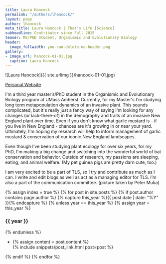 ```yaml
---
title: Laura Hancock
permalink: "/authors/lhancock/"
layout: page
author: lhancock
meta_title: Laura Hancock | That's Life [Science]
subheadline: Contributor since Fall 2015
teaser: MS/PhD Student, Organismic and Evolutionary Biology
header:
  image_fullwidth: you-can-delete-me-header.png
gallery:
- image_url: hancock-01-01.jpg
  caption: Laura Hancock
---
```


![Laura Hancock]({{ site.urlimg }}/hancock-01-01.jpg)

[Personal Website](https://gpls.cns.umass.edu/oeb/directory/laura-m.-s.-hancock)

I'm a third year master’s/PhD student in the Organismic and Evolutionary Biology program at UMass Amherst. Currently, for my Master's I'm studying long term metapopulation dynamics of an invasive plant. This sounds complicated, but it's really just a fancy way of saying I'm looking for any changes (or lack-there-of) in the demography and traits of an invasive New England plant over time. Even if you don't know what garlic mustard is - if you live in New England - chances are it's growing in or near your yard. Ultimately, I'm hoping my research will help to inform management of garlic mustard & conservation of our iconic New England landscapes.

Even though I’ve been studying plant ecology for over six years, for my PhD, I'm making a big change and switching into the wonderful world of bat conservation and behavior. Outside of research, my passions are sleeping, eating, and animal welfare. (My pet guinea pigs are pretty darn cute, too.)

I am very excited to be a part of TLS, so I try and contribute as much as I can. I write and edit blogs as well as act as a managing editor for TLS. I’m also a part of the communication committee. (picture taken by Peter Muka)

{% assign index = true %}
{% for post in site.posts %}
{% if post.author contains page.author %}
{% capture this_year %}{{ post.date | date: "%Y" }}{% endcapture %}
{% unless year == this_year %}
{% assign year = this_year %}
<h3>{{ year }}</h3>
{% endunless %}
<ul style="list-style-type:disc">
 <li> 
 {% assign content = post.content %} 
 <article>
 {% include snippets/post_link.html post=post %}
 </article>
 </li>
</ul>
{% endif %}
{% endfor %}

